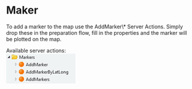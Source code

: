 # Maker

To add a marker to the map use the AddMarker\\\* Server Actions. Simply drop these in the preparation flow, fill in the properties and the marker will be plotted on the map.

Available server actions:  
![](images/AddMakers.jpg)
